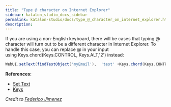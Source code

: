 ```yaml
---
title: "Type @ character on Internet Explorer" 
sidebar: katalon_studio_docs_sidebar
permalink: katalon-studio/docs/type_@_character_on_internet_explorer.html 
description: 
---
```

If you are using a non-English keyboard, there will be cases that typing @ character will turn out to be a different character in Internet Explorer. To handle this case, you can replace @ in your input using Keys.chord(Keys.CONTROL, Keys.ALT,'2') instead:

```groovy
WebUI.setText(findTestObject('myEmail'),  'test' +Keys.chord(Keys.CONTROL, Keys.ALT,'2') + 'gmail.com')

```

**References:**

*   [Set Text](https://docs.katalon.com/display/KD/%5BWebUI%5D+Set+Text)
*   [Keys](http://seleniumhq.github.io/selenium/docs/api/java/org/openqa/selenium/Keys.html)

_Credit to [Federico Jimenez](https://forum.katalon.com/discussion/4510/ie-webdriver-cannot-type#latest)_